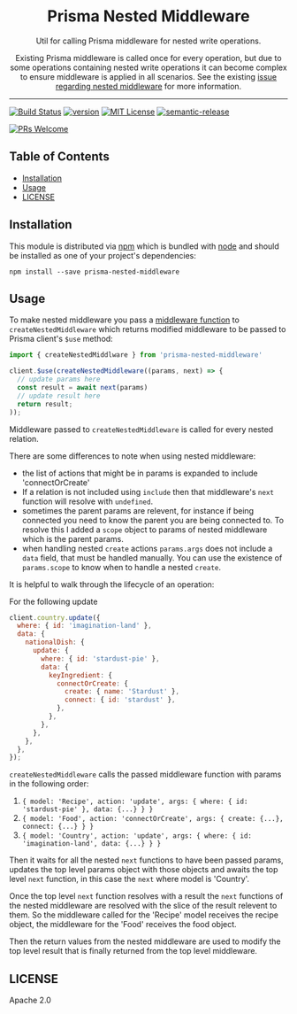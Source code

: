 <div align="center">
<h1>Prisma Nested Middleware</h1>

<p>Util for calling Prisma middleware for nested write operations.</p>

<p>Existing Prisma middleware is called once for every operation, but due to some operations containing nested write operations it can become complex to ensure middleware is applied in all scenarios. See the existing <a href="https://github.com/prisma/prisma/issues/4211">issue regarding nested middleware</a> for more information.  

</div>

<hr />

[![Build Status][build-badge]][build]
[![version][version-badge]][package]
[![MIT License][license-badge]][license]
[![semantic-release](https://img.shields.io/badge/%20%20%F0%9F%93%A6%F0%9F%9A%80-semantic--release-e10079.svg)](https://github.com/semantic-release/semantic-release)

[![PRs Welcome][prs-badge]][prs]

## Table of Contents

<!-- START doctoc generated TOC please keep comment here to allow auto update -->
<!-- DON'T EDIT THIS SECTION, INSTEAD RE-RUN doctoc TO UPDATE -->


- [Installation](#installation)
- [Usage](#usage)
- [LICENSE](#license)

<!-- END doctoc generated TOC please keep comment here to allow auto update -->

## Installation

This module is distributed via [npm][npm] which is bundled with [node][node] and
should be installed as one of your project's dependencies:

```
npm install --save prisma-nested-middleware
```

## Usage

To make nested middleware you pass a [middleware function](https://www.prisma.io/docs/concepts/components/prisma-client/middleware) to `createNestedMiddleware` which returns modified middleware to be passed to Prisma client's `$use` method:

```javascript
import { createNestedMiddlware } from 'prisma-nested-middleware'

client.$use(createNestedMiddleware((params, next) => {
  // update params here
  const result = await next(params)
  // update result here
  return result;
));
```

Middleware passed to `createNestedMiddleware` is called for every nested relation.

There are some differences to note when using nested middleware:
- the list of actions that might be in params is expanded to include 'connectOrCreate'
- If a relation is not included using `include` then that middleware's `next` function will resolve with `undefined`.
- sometimes the parent params are relevent, for instance if being connected you need to know the parent you are being connected to. To resolve this I added a `scope` object to params of nested middleware which is the parent params.
- when handling nested `create` actions `params.args` does not include a `data` field, that must be handled manually. You can use the existence of `params.scope` to know when to handle a nested `create`.

It is helpful to walk through the lifecycle of an operation:

For the following update

```javascript
client.country.update({
  where: { id: 'imagination-land' },
  data: {
    nationalDish: {
      update: {
        where: { id: 'stardust-pie' },
        data: {
          keyIngredient: {
            connectOrCreate: {
              create: { name: 'Stardust' },
              connect: { id: 'stardust' },
            },
          },
        },
      },
    },
  },
});
```

`createNestedMiddleware` calls the passed middleware function with params in the following order:
1. `{ model: 'Recipe', action: 'update', args: { where: { id: 'stardust-pie' }, data: {...} } }`
2. `{ model: 'Food', action: 'connectOrCreate', args: { create: {...}, connect: {...} } }`
3. `{ model: 'Country', action: 'update', args: { where: { id: 'imagination-land', data: {...} } }`

Then it waits for all the nested `next` functions to have been passed params, updates the top level params object with those objects and awaits the top level `next` function, in this case the `next` where model is 'Country'.

Once the top level `next` function resolves with a result the `next` functions of the nested middleware are resolved with the slice of the result relevent to them. So the middleware called for the 'Recipe' model receives the recipe object, the middleware for the 'Food' receives the food object.

Then the return values from the nested middleware are used to modify the top level result that is finally returned from the top level middleware.

## LICENSE

Apache 2.0

[npm]: https://www.npmjs.com/
[node]: https://nodejs.org
[build-badge]: https://github.com/olivierwilkinson/prisma-nested-middleware/workflows/prisma-nested-middleware/badge.svg
[build]: https://github.com/olivierwilkinson/prisma-nested-middleware/actions?query=branch%3Amaster+workflow%3Aprisma-nested-middleware
[version-badge]: https://img.shields.io/npm/v/olivierwilkinson/prisma-nested-middleware.svg?style=flat-square
[package]: https://www.npmjs.com/package/prisma-nested-middleware
[downloads-badge]:https://img.shields.io/npm/dm/prisma-nested-middleware.svg?style=flat-square
[npmtrends]: http://www.npmtrends.com/prisma-nested-middleware
[license-badge]: https://img.shields.io/npm/l/prisma-nested-middleware.svg?style=flat-square
[license]: https://github.com/olivierwilkinson/prisma-nested-middleware/blob/master/LICENSE
[prs-badge]: https://img.shields.io/badge/PRs-welcome-brightgreen.svg?style=flat-square
[prs]: http://makeapullrequest.com
[coc-badge]: https://img.shields.io/badge/code%20of-conduct-ff69b4.svg?style=flat-square
[coc]: https://github.com/olivierwilkinson/prisma-nested-middleware/blob/master/other/CODE_OF_CONDUCT.md
